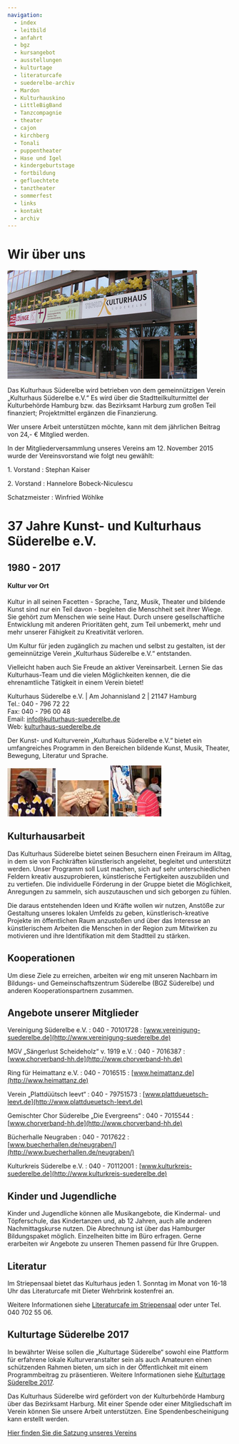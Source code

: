 ```yaml
---
navigation:
  - index
  - leitbild
  - anfahrt
  - bgz
  - kursangebot
  - ausstellungen
  - kulturtage
  - literaturcafe
  - suederelbe-archiv
  - Mardon
  - Kulturhauskino
  - LittleBigBand
  - Tanzcompagnie
  - theater
  - cajon
  - kirchberg
  - Tonali
  - puppentheater
  - Hase und Igel
  - kindergeburtstage
  - fortbildung
  - gefluechtete
  - tanztheater
  - sommerfest
  - links
  - kontakt
  - archiv
---
```


# Wir über uns

![](/img/KH_Luftballon_web.jpg)

Das Kulturhaus Süderelbe wird betrieben von dem gemeinnützigen Verein
„Kulturhaus Süderelbe e.V.“ Es wird über die Stadtteilkulturmittel der
Kulturbehörde Hamburg bzw. das Bezirksamt Harburg zum großen Teil
finanziert; Projektmittel ergänzen die Finanzierung.

Wer unsere Arbeit unterstützen möchte, kann mit dem jährlichen Beitrag
von 24,- € Mitglied werden.

In der Mitgliederversammlung unseres Vereins
am 12. November 2015 wurde der Vereinsvorstand wie folgt neu gewählt:

1\. Vorstand
:   Stephan Kaiser

2\. Vorstand
:   Hannelore Bobeck-Niculescu

Schatzmeister
:   Winfried Wöhlke


# 37 Jahre Kunst- und Kulturhaus Süderelbe e.V.
## 1980 - 2017

#### Kultur vor Ort

Kultur in all seinen Facetten - Sprache, Tanz, Musik, Theater und
bildende Kunst sind nur ein Teil davon - begleiten die Menschheit seit
ihrer Wiege. Sie gehört zum Menschen wie seine Haut. Durch unsere
gesellschaftliche Entwicklung mit anderen Prioritäten geht, zum Teil
unbemerkt, mehr und mehr unserer Fähigkeit zu Kreativität verloren.

Um Kultur für jeden zugänglich zu machen und selbst zu gestalten, ist
der gemeinnützige Verein „Kulturhaus Süderelbe e.V.“ entstanden.

Vielleicht haben auch Sie Freude an aktiver Vereinsarbeit. Lernen Sie
das Kulturhaus-Team und die vielen Möglichkeiten kennen, die die
ehrenamtliche Tätigkeit in einem Verein bietet!

Kulturhaus Süderelbe e.V. | Am Johannisland 2 | 21147 Hamburg  
Tel.: 040 - 796 72 22  
Fax: 040 - 796 00 48  
Email: <info@kulturhaus-suederelbe.de>  
Web: [kulturhaus-suederelbe.de](http://www.kulturhaus-suederelbe.de)

Der Kunst- und Kulturverein „Kulturhaus Süderelbe e.V.“ bietet ein
umfangreiches Programm in den Bereichen bildende Kunst, Musik, Theater,
Bewegung, Literatur und Sprache.

![](/img/wsb_108x113_Foto+Aliou+Badji-Kachel.jpg)
![](/img/wsb_115x115_KHS1+172-A2.jpg)
![](/img/wsb_114x115_Kachel+$C3$96lmalerei.jpg)

## Kulturhausarbeit

Das Kulturhaus Süderelbe bietet seinen Besuchern einen Freiraum im
Alltag, in dem sie von Fachkräften künstlerisch angeleitet, begleitet
und unterstützt werden. Unser Programm soll Lust machen, sich auf sehr
unterschiedlichen Feldern kreativ auszuprobieren, künstlerische
Fertigkeiten auszubilden und zu vertiefen. Die individuelle Förderung in
der Gruppe bietet die Möglichkeit, Anregungen zu sammeln, sich
auszutauschen und sich geborgen zu fühlen.

Die daraus entstehenden Ideen und Kräfte wollen wir nutzen, Anstöße zur
Gestaltung unseres lokalen Umfelds zu geben, künstlerisch-kreative
Projekte im öffentlichen Raum anzustoßen und über das Interesse an
künstlerischem Arbeiten die Menschen in der Region zum Mitwirken zu
motivieren und ihre Identifikation mit dem Stadtteil zu stärken.

## Kooperationen

Um diese Ziele zu erreichen, arbeiten wir eng mit unseren Nachbarn im
Bildungs- und Gemeinschaftszentrum Süderelbe (BGZ Süderelbe) und anderen
Kooperationspartnern zusammen.

## Angebote unserer Mitglieder

Vereinigung Süderelbe e.V.
:   040 - 70101728
:   [www.vereinigung-suederelbe.de](http://www.vereinigung-suederelbe.de)

MGV „Sängerlust Scheideholz“ v. 1919 e.V.
:   040 - 7016387
:   [www.chorverband-hh.de](http://www.chorverband-hh.de)

Ring für Heimattanz e.V.
:   040 - 7016515
:   [www.heimattanz.de](http://www.heimattanz.de)

Verein „Plattdüütsch leevt“
:   040 - 79751573
:   [www.plattdueuetsch-leevt.de](http://www.plattdueuetsch-leevt.de)

Gemischter Chor Süderelbe „Die Evergreens“
:   040 - 7015544
:   [www.chorverband-hh.de](http://www.chorverband-hh.de)

Bücherhalle Neugraben
:   040 - 7017622
:   [www.buecherhallen.de/neugraben/](http://www.buecherhallen.de/neugraben/)

Kulturkreis Süderelbe e.V.
:   040 - 70112001
:   [www.kulturkreis-suederelbe.de](http://www.kulturkreis-suederelbe.de)

## Kinder und Jugendliche

Kinder und Jugendliche können alle Musikangebote, die Kindermal- und
Töpferschule, das Kindertanzen und, ab 12 Jahren, auch alle anderen
Nachmittagskurse nutzen. Die Abrechnung ist über das Hamburger
Bildungspaket möglich. Einzelheiten bitte im Büro erfragen. Gerne
erarbeiten wir Angebote zu unseren Themen passend für Ihre Gruppen.

## Literatur

Im Striepensaal bietet das Kulturhaus jeden 1. Sonntag im Monat von
16-18 Uhr das Literaturcafe mit Dieter Wehrbrink kostenfrei an.

Weitere Informationen siehe [Literaturcafe im Striepensaal](/literaturcafe.html)
oder unter Tel. 040 702 55 06.

## Kulturtage Süderelbe 2017

In bewährter Weise sollen die „Kulturtage Süderelbe“ sowohl eine
Plattform für erfahrene lokale Kulturveranstalter sein als auch
Amateuren einen schützenden Rahmen bieten, um sich in der Öffentlichkeit
mit einem Programmbeitrag zu präsentieren. Weitere Informationen siehe
[Kulturtage Süderelbe 2017](/kulturtage.html).

Das Kulturhaus Süderelbe wird gefördert von der Kulturbehörde Hamburg
über das Bezirksamt Harburg. Mit einer Spende oder einer Mitgliedschaft
im Verein können Sie unsere Arbeit unterstützen. Eine
Spendenbescheinigung kann erstellt werden.

[Hier finden Sie die Satzung unseres Vereins](/downloads/Satzung_121115_Neu.pdf)
